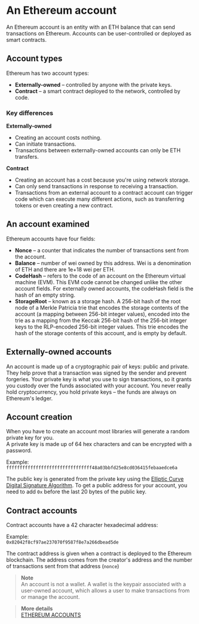 # An Ethereum account

An Ethereum account is an entity with an ETH balance that can send transactions on Ethereum. Accounts can be user-controlled or deployed as smart contracts.  

## Account types

Ethereum has two account types:
* **Externally-owned** – controlled by anyone with the private keys.
* **Contract** – a smart contract deployed to the network, controlled by code.

### Key differences

**Externally-owned**
* Creating an account costs nothing.
* Can initiate transactions.
* Transactions between externally-owned accounts can only be ETH transfers.  

**Contract**
* Creating an account has a cost because you're using network storage.
* Can only send transactions in response to receiving a transaction.
* Transactions from an external account to a contract account can trigger code which can execute many different actions, such as transferring tokens or even creating a new contract.

## An account examined

Ethereum accounts have four fields:
* **Nonce** – a counter that indicates the number of transactions sent from the account. 
* **Balance** – number of wei owned by this address. Wei is a denomination of ETH and there are 1e+18 wei per ETH.
* **CodeHash** – refers to the code of an account on the Ethereum virtual machine (EVM). This EVM code cannot be changed unlike the other account fields. For externally owned accounts, the codeHash field is the hash of an empty string.
* **StorageRoot** – known as a storage hash. A 256-bit hash of the root node of a Merkle Patricia trie that encodes the storage contents of the account (a mapping between 256-bit integer values), encoded into the trie as a mapping from the Keccak 256-bit hash of the 256-bit integer keys to the RLP-encoded 256-bit integer values. This trie encodes the hash of the storage contents of this account, and is empty by default.

## Externally-owned accounts

An account is made up of a cryptographic pair of keys: public and private. They help prove that a transaction was  signed by the sender and prevent forgeries. Your private key is what you use to sign transactions, so it grants you custody over the funds associated with your account. You never really hold cryptocurrency, you hold private keys – the funds are always on Ethereum's ledger.

## Account creation

When you have to create an account most libraries will generate a random private key for you.  
A private key is made up of 64 hex characters and can be encrypted with a password.  

Example:  
`ffffffffffffffffffffffffffffffff48a03bbfd25e8cd036415febaaedce6a`  

The public key is generated from the private key using the [Elliptic Curve Digital Signature Algorithm](https://en.wikipedia.org/wiki/Elliptic_Curve_Digital_Signature_Algorithm). To get a public address for your account, you need to add `0x` before the last 20 bytes of the public key.

## Contract accounts

Contract accounts have a 42 character hexadecimal address:  

Example:  
`0x02042f8cf97ae237070f9587f8e7a266dbead5de`  

The contract address is given when a contract is deployed to the Ethereum blockchain. The address comes from the creator's address and the number of transactions sent from that address (`nonce`)  

> **Note**  
> An account is not a wallet. A wallet is the keypair associated with a user-owned account, which allows a user to make transactions from or manage the account.

> **More details**  
> [ETHEREUM ACCOUNTS](https://ethereum.org/en/developers/docs/accounts/)
